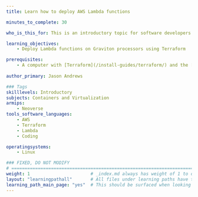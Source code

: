 ```yaml
---
title: Learn how to deploy AWS Lambda functions

minutes_to_complete: 30   

who_is_this_for: This is an introductory topic for software developers who want to learn how to deploy Lambda functions on AWS Graviton processors. 

learning_objectives: 
    - Deploy Lambda functions on Graviton processors using Terraform

prerequisites:
    - A computer with [Terraform](/install-guides/terraform/) and the [AWS CLI](/install-guides/aws-cli/) installed. 
    
author_primary: Jason Andrews

### Tags
skilllevels: Introductory
subjects: Containers and Virtualization
armips:
    - Neoverse
tools_software_languages:
    - AWS
    - Terraform
    - Lambda
    - Coding

operatingsystems:
    - Linux

### FIXED, DO NOT MODIFY
# ================================================================================
weight: 1                       # _index.md always has weight of 1 to order correctly
layout: "learningpathall"       # All files under learning paths have this same wrapper
learning_path_main_page: "yes"  # This should be surfaced when looking for related content. Only set for _index.md of learning path content.
---
```

